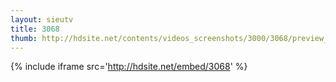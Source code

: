 ```yaml
---
layout: sieutv
title: 3068
thumb: http://hdsite.net/contents/videos_screenshots/3000/3068/preview_360p.mp4.jpg
---
```

{% include iframe src='http://hdsite.net/embed/3068' %}
 
